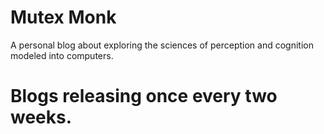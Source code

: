 # Mutex Monk
A personal blog about exploring the sciences of perception and cognition modeled into computers.


# Blogs releasing once every two weeks. 
